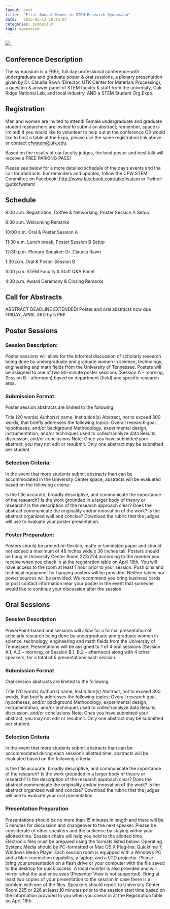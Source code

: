 ```yaml
---
layout: post
title:  "First Annual Women in STEM Research Symposium"
date:   2015-02-13 20:29:04
categories: symposium
tags: symposium
---
```


![_](http://cfw.utk.edu/wp-content/uploads/sites/17/2015/02/stem-flyer.jpg)

## Conference Description

The symposium is a FREE, full day professional conference with undergraduate and graduate poster & oral sessions, a plenary presentation given by Dr. Claudia Rawn (Director, UTK Center for Materials Processing), a question & answer panel of STEM faculty & staff from the university, Oak Ridge National Lab, and local industry, AND a STEM Student Org Expo.

## Registration

Men and women are invited to attend! Female undergraduate and graduate student researchers are invited to submit an abstract; remember, space is limited! If you would like to volunteer to help out at the conference OR would like to host a table at the Expo, please use the same registration link above or contact cfwstem@utk.edu.

Based on the results of our faculty judges, the best poster and best talk will receive a FREE PARKING PASS!

Please see below for a more detailed schedule of the day’s events and the call for abstracts. For reminders and updates, follow the CFW STEM Committee on Facebook: http://www.facebook.com/utkcfwstem or Twitter: @utkcfwstem!

## Schedule

8:00 a.m.       Registration, Coffee & Networking, Poster Session A Setup

9:30 a.m.       Welcoming Remarks

10:00 a.m.     Oral & Poster Session A

11:30 a.m.      Lunch break, Poster Session B Setup

12:30 p.m.     Plenary Speaker: Dr. Claudia Rawn

1:30 p.m.       Oral & Poster Session B

3:00 p.m.       STEM Faculty & Staff Q&A Panel

4:30 p.m.       Award Ceremony & Closing Remarks

## Call for Abstracts

ABSTRACT DEADLINE EXTENDED! Poster and oral abstracts now due FRIDAY, APRIL 3RD by 5 PM!

## Poster Sessions

### Session Description: 

Poster sessions will allow for the informal discussion of scholarly research being done by undergraduate and graduate women in science, technology, engineering and math fields from the University of Tennessee. Posters will be assigned to one of two 90-minute poster sessions (Session A – morning, Session B – afternoon) based on department (field) and specific research area.

### Submission Format: 

Poster session abstracts are limited to the following:

Title (20 words)
Author(s) name, Institution(s)
Abstract, not to exceed 300 words, that briefly addresses the following topics:
Overall research goal, hypotheses, and/or background
Methodology, experimental design, instrumentation, and/or techniques used to collect/analyze data
Results, discussion, and/or conclusions
Note: Once you have submitted your abstract, you may not edit or resubmit. Only one abstract may be submitted per student.

### Selection Criteria: 

In the event that more students submit abstracts than can be accommodated in the University Center space, abstracts will be evaluated based on the following criteria:

Is the title accurate, broadly descriptive, and communicate the importance of the research?
Is the work grounded in a larger body of theory or research?
Is the description of the research approach clear?
Does the abstract communicate the originality and/or innovation of the work?
Is the abstract organized well and concise?
Download the rubric that the judges will use to evaluate your poster presentation.

### Poster Preparation:

Posters should be printed on flexible, matte or laminated paper and should not exceed a maximum of 48 inches wide x 36 inches tall.
Posters should be hung in University Center Room 223/224 according to the number you receive when you check in at the registration table on April 18th. You will have access to the room at least 1 hour prior to your session.
Push pins and technical equipment for hanging posters will be provided.
Neither tables nor power sources will be provided.
We recommend you bring business cards or post contact information near your poster in the event that someone would like to continue your discussion after the session.

## Oral Sessions

### Session Description

PowerPoint-based oral sessions will allow for a formal presentation of scholarly research being done by undergraduate and graduate women in science, technology, engineering and math fields from the University of Tennessee. Presentations will be assigned to 1 of 4 oral sessions (Session A.1, A.2 – morning, or Session B.1, B.2 – afternoon) along with 4 other speakers, for a total of 5 presentations each session.

### Submission Format

Oral session abstracts are limited to the following:

Title (20 words)
Author(s) name, Institution(s)
Abstract, not to exceed 300 words, that briefly addresses the following topics:
Overall research goal, hypotheses, and/or background
Methodology, experimental design, instrumentation, and/or techniques used to collect/analyze data
Results, discussion, and/or conclusions
 Note: Once you have submitted your abstract, you may not edit or resubmit. Only one abstract may be submitted per student.

### Selection Criteria

In the event that more students submit abstracts than can be accommodated during each session’s allotted time, abstracts will be evaluated based on the following criteria:

Is the title accurate, broadly descriptive, and communicate the importance of the research?
Is the work grounded in a larger body of theory or research?
Is the description of the research approach clear?
Does the abstract communicate the originality and/or innovation of the work?
Is the abstract organized well and concise?
Download the rubric that the judges will use to evaluate your oral presentation.

### Presentation Preparation

Presentations should be no more than 15 minutes in length and there will be 5 minutes for discussion and changeover to the next speaker. Please be considerate of other speakers and the audience by staying within your allotted time. Session chairs will help you hold to the allotted time.
Electronic files must be prepared using the formats listed below:
Operating System: Media should be PC-formatted or Mac OS X
Plug-Ins: Quicktime 7, Windows Media Player
Each session room is equipped with a Windows PC and a Mac connection capability, a laptop, and a LCD projector. Please bring your presentation on a flash drive or your computer with the file saved to the desktop for quick access. A local monitor is also provided and will mirror what the audience sees (Presenter View is not supported). Bring at least two copies of your presentation to the session in case there is a problem with one of the files.
Speakers should report to University Center Room 225 or 226 at least 10 minutes prior to the session start time based on the information provided to you when you check in at the Registration table on April 18th.